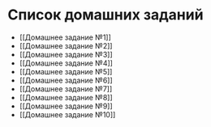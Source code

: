 # Список домашних заданий

- [[Домашнее задание №1]]
- [[Домашнее задание №2]]
- [[Домашнее задание №3]]
- [[Домашнее задание №4]]
- [[Домашнее задание №5]]
- [[Домашнее задание №6]]
- [[Домашнее задание №7]]
- [[Домашнее задание №8]]
- [[Домашнее задание №9]]
- [[Домашнее задание №10]]